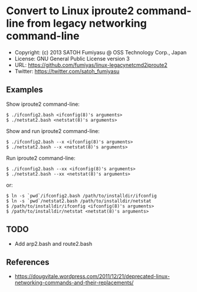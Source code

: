 Convert to Linux iproute2 command-line from legacy networking command-line
======================================================================

  * Copyright: (c) 2013 SATOH Fumiyasu @ OSS Technology Corp., Japan
  * License: GNU General Public License version 3
  * URL: <https://github.com/fumiyas/linux-legacynetcmd2iproute2>
  * Twitter: <https://twitter.com/satoh_fumiyasu>

Examples
----------------------------------------------------------------------

Show iproute2 command-line:

    $ ./ifconfig2.bash <ifconfig(8)'s arguments>
    $ ./netstat2.bash <netstat(8)'s arguments>

Show and run iproute2 command-line:

    $ ./ifconfig2.bash --x <ifconfig(8)'s arguments>
    $ ./netstat2.bash --x <netstat(8)'s arguments>

Run iproute2 command-line:

    $ ./ifconfig2.bash --xx <ifconfig(8)'s arguments>
    $ ./netstat2.bash --xx <netstat(8)'s arguments>

or:

    $ ln -s `pwd`/ifconfig2.bash /path/to/installdir/ifconfig
    $ ln -s `pwd`/netstat2.bash /path/to/installdir/netstat
    $ /path/to/installdir/ifconfig <ifconfig(8)'s arguments>
    $ /path/to/installdir/netstat <netstat(8)'s arguments>

TODO
----------------------------------------------------------------------

  * Add arp2.bash and route2.bash

References
----------------------------------------------------------------------

  * https://dougvitale.wordpress.com/2011/12/21/deprecated-linux-networking-commands-and-their-replacements/

